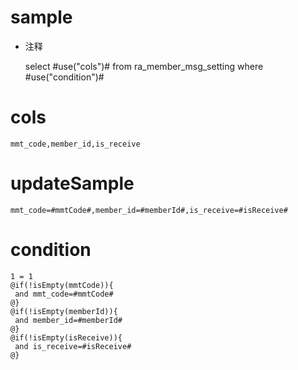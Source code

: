 sample
===
* 注释

	select #use("cols")# from ra_member_msg_setting  where  #use("condition")#

cols
===
	mmt_code,member_id,is_receive

updateSample
===
	
	mmt_code=#mmtCode#,member_id=#memberId#,is_receive=#isReceive#

condition
===

	1 = 1  
	@if(!isEmpty(mmtCode)){
	 and mmt_code=#mmtCode#
	@}
	@if(!isEmpty(memberId)){
	 and member_id=#memberId#
	@}
	@if(!isEmpty(isReceive)){
	 and is_receive=#isReceive#
	@}
	
	